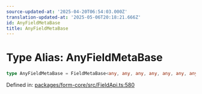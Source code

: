 ```yaml
---
source-updated-at: '2025-04-20T06:54:03.000Z'
translation-updated-at: '2025-05-06T20:18:21.666Z'
id: AnyFieldMetaBase
title: AnyFieldMetaBase
---
```


<!-- DO NOT EDIT: this page is autogenerated from the type comments -->

# Type Alias: AnyFieldMetaBase

```ts
type AnyFieldMetaBase = FieldMetaBase<any, any, any, any, any, any, any, any, any, any, any, any, any, any, any, any, any>;
```

Defined in: [packages/form-core/src/FieldApi.ts:580](https://github.com/TanStack/form/blob/main/packages/form-core/src/FieldApi.ts#L580)
